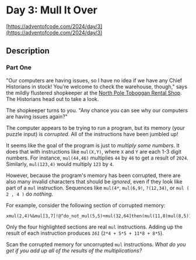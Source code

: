 # Day 3: Mull It Over

[https://adventofcode.com/2024/day/3](https://adventofcode.com/2024/day/3)

## Description

### Part One

"Our computers are having issues, so I have no idea if we have any Chief
Historians
<span title="There's a spot reserved for Chief Historians between the green toboggans and the red toboggans. They've never actually had any Chief Historians in stock, but it's best to be prepared.">in
stock</span>! You're welcome to check the warehouse, though," says the mildly
flustered shopkeeper at the
[North Pole Toboggan Rental Shop](https://adventofcode.com/2020/day/2). The
Historians head out to take a look.

The shopkeeper turns to you. "Any chance you can see why our computers are
having issues again?"

The computer appears to be trying to run a program, but its memory (your puzzle
input) is _corrupted_. All of the instructions have been jumbled up!

It seems like the goal of the program is just to _multiply some numbers_. It
does that with instructions like `mul(X,Y)`, where `X` and `Y` are each 1-3
digit numbers. For instance, `mul(44,46)` multiplies `44` by `46` to get a
result of `2024`. Similarly, `mul(123,4)` would multiply `123` by `4`.

However, because the program's memory has been corrupted, there are also many
invalid characters that should be _ignored_, even if they look like part of a
`mul` instruction. Sequences like `mul(4*`, `mul(6,9!`, `?(12,34)`, or
`mul ( 2 , 4 )` do _nothing_.

For example, consider the following section of corrupted memory:

    xmul(2,4)%&mul[3,7]!@^do_not_mul(5,5)+mul(32,64]then(mul(11,8)mul(8,5))

Only the four highlighted sections are real `mul` instructions. Adding up the
result of each instruction produces _`161`_ (`2*4 + 5*5 + 11*8 + 8*5`).

Scan the corrupted memory for uncorrupted `mul` instructions. _What do you get
if you add up all of the results of the multiplications?_
